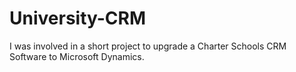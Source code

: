 # University-CRM
I was involved in a short project to upgrade a Charter Schools CRM Software to Microsoft Dynamics.  

